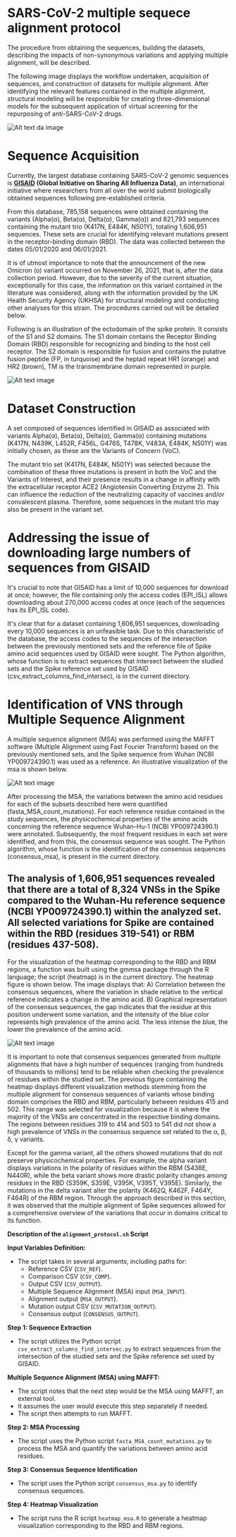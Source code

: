 # SARS-CoV-2 multiple sequece alignment protocol

The procedure from obtaining the sequences, building the datasets, describing the impacts of non-synonymous variations and applying multiple alignment, will be described. 

The following image displays the workflow undertaken, acquisition of sequences, and construction of datasets for multiple alignment. After identifying the relevant features contained in the multiple alignment, structural modeling will be responsible for creating three-dimensional models for the subsequent application of virtual screening for the repurposing of anti-SARS-CoV-2 drugs.

![Alt text da image](https://github.com/gmmsb-lncc/CoV-2/blob/main/workflow.png)

# Sequence Acquisition

Currently, the largest database containing SARS-CoV-2 genomic sequences is **[GISAID](https://gisaid.org) (Global Initiative on Sharing All Influenza Data)**, an international initiative where researchers from all over the world submit biologically obtained sequences following pre-established criteria.

From this database, 785,158 sequences were obtained containing the variants (Alpha(α), Beta(α), Delta(α), Gamma(α)) and 821,793 sequences containing the mutant trio (K417N, E484K, N501Y), totaling 1,606,951 sequences. These sets are crucial for identifying relevant mutations present in the receptor-binding domain (RBD). The data was collected between the dates 05/01/2020 and 06/01/2021.

It is of utmost importance to note that the announcement of the new Omicron (o) variant occurred on November 26, 2021, that is, after the data collection period. However, due to the severity of the current situation, exceptionally for this case, the information on this variant contained in the literature was considered, along with the information provided by the UK Health Security Agency (UKHSA) for structural modeling and conducting other analyses for this strain. The procedures carried out will be detailed below.

Following is an illustration of the ectodomain of the spike protein. It consists of the S1 and S2 domains. The S1 domain contains the Receptor Binding Domain (RBD) responsible for recognizing and binding to the host cell receptor. The S2 domain is responsible for fusion and contains the putative fusion peptide (FP, in turquoise) and the heptad repeat HR1 (orange) and HR2 (brown), TM is the transmembrane domain represented in purple.

![Alt text image](https://github.com/gmmsb-lncc/CoV-2/blob/main/spike_sub_units.png)

# Dataset Construction

A set composed of sequences identified in GISAID as associated with variants Alpha(α), Beta(α), Delta(α), Gamma(α) containing mutations (K417N, N439K, L452R, F456L, G476S, T478K, V483A, E484K, N501Y) was initially chosen, as these are the Variants of Concern (VoC).

The mutant trio set (K417N, E484K, N501Y) was selected because the combination of these three mutations is present in both the VoC and the Variants of Interest, and their presence results in a change in affinity with the extracellular receptor ACE2 (Angiotensin Converting Enzyme 2). This can influence the reduction of the neutralizing capacity of vaccines and/or convalescent plasma. Therefore, some sequences in the mutant trio may also be present in the variant set.

# Addressing the issue of downloading large numbers of sequences from GISAID

It's crucial to note that GISAID has a limit of 10,000 sequences for download at once; however, the file containing only the access codes (EPI_ISL) allows downloading about 270,000 access codes at once (each of the sequences has its EPI_ISL code).

It's clear that for a dataset containing 1,606,951 sequences, downloading every 10,000 sequences is an unfeasible task. Due to this characteristic of the database, the access codes to the sequences of the intersection between the previously mentioned sets and the reference file of Spike amino acid sequences used by GISAID were sought. The Python algorithm, whose function is to extract sequences that intersect between the studied sets and the Spike reference set used by GISAID (csv_extract_columns_find_intersec), is in the current directory.

# Identification of VNS through Multiple Sequence Alignment

A multiple sequence alignment (MSA) was performed using the MAFFT software (Multiple Alignment using Fast Fourier Transform) based on the previously mentioned sets, and the Spike sequence from Wuhan (NCBI YP009724390.1) was used as a reference. An illustrative visualization of the msa is shown below.

![Alt text image](https://github.com/gmmsb-lncc/CoV-2/blob/main/msa.png)

After processing the MSA, the variations between the amino acid residues for each of the subsets described here were quantified (fasta_MSA_count_mutations). For each reference residue contained in the study sequences, the physicochemical properties of the amino acids concerning the reference sequence Wuhan-Hu-1 (NCBI YP009724390.1) were annotated. Subsequently, the most frequent residues in each set were identified, and from this, the consensus sequence was sought. The Python algorithm, whose function is the identification of the consensus sequences (consensus_msa), is present in the current directory.

## The analysis of 1,606,951 sequences revealed that there are a total of 8,324 VNSs in the Spike compared to the Wuhan-Hu reference sequence (NCBI YP009724390.1) within the analyzed set. All selected variations for Spike are contained within the RBD (residues 319-541) or RBM (residues 437-508).

For the visualization of the heatmap corresponding to the RBD and RBM regions, a function was built using the gmmsa package through the R language; the script (heatmap) is in the current directory. The heatmap figure is shown below. The image displays that: A) Correlation between the consensus sequences, where the variation in shade relative to the vertical reference indicates a change in the amino acid. B) Graphical representation of the consensus sequences, the gap indicates that the residue at this position underwent some variation, and the intensity of the blue color represents high prevalence of the amino acid. The less intense the blue, the lower the prevalence of the amino acid.

![Alt text image](https://github.com/sulfierry/CoV-2/blob/main/heatmap.png)

It is important to note that consensus sequences generated from multiple alignments that have a high number of sequences (ranging from hundreds of thousands to millions) tend to be reliable when checking the prevalence of residues within the studied set. The previous figure containing the heatmap displays different visualization methods stemming from the multiple alignment for consensus sequences of variants whose binding domain comprises the RBD and RBM, particularly between residues 415 and 502. This range was selected for visualization because it is where the majority of the VNSs are concentrated in the respective binding domains. The regions between residues 319 to 414 and 503 to 541 did not show a high prevalence of VNSs in the consensus sequence set related to the α, β, δ, γ variants.

Except for the gamma variant, all the others showed mutations that do not preserve physicochemical properties. For example, the alpha variant displays variations in the polarity of residues within the RBM (S438E, N440R), while the beta variant shows more drastic polarity changes among residues in the RBD (S359K, S359E, V395K, V395T, V395E). Similarly, the mutations in the delta variant alter the polarity (K462Q, K462F, F464Y, F464R) of the RBM region. Through the approach described in this section, it was observed that the multiple alignment of Spike sequences allowed for a comprehensive overview of the variations that occur in domains critical to its function.

**Description of the `alignment_protocol.sh` Script**

**Input Variables Definition:**
   - The script takes in several arguments, including paths for:
     - Reference CSV (`CSV_REF`).
     - Comparison CSV (`CSV_COMP`).
     - Output CSV (`CSV_OUTPUT`).
     - Multiple Sequence Alignment (MSA) input (`MSA_INPUT`).
     - Alignment output (`MSA_OUTPUT`).
     - Mutation output CSV (`CSV_MUTATION_OUTPUT`).
     - Consensus output (`CONSENSUS_OUTPUT`).

**Step 1: Sequence Extraction**
   - The script utilizes the Python script `csv_extract_columns_find_intersec.py` to extract sequences from the intersection of the studied sets and the Spike reference set used by GISAID.

**Multiple Sequence Alignment (MSA) using MAFFT:**
   - The script notes that the next step would be the MSA using MAFFT, an external tool.
   - It assumes the user would execute this step separately if needed.
   - The script then attempts to run MAFFT.

**Step 2: MSA Processing**
   - The script uses the Python script `fasta_MSA_count_mutations.py` to process the MSA and quantify the variations between amino acid residues.

**Step 3: Consensus Sequence Identification**
   - The script uses the Python script `consensus_msa.py` to identify consensus sequences.

**Step 4: Heatmap Visualization**
   - The script runs the R script `heatmap_msa.R` to generate a heatmap visualization corresponding to the RBD and RBM regions.

